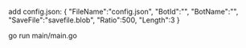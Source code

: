 add config.json:
{
    "FileName":"config.json",
    "BotId":"",
    "BotName":"",
    "SaveFile":"savefile.blob",
    "Ratio":500,
    "Length":3
}

go run main/main.go
